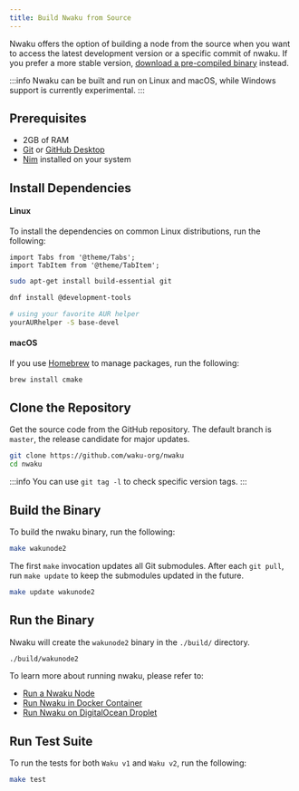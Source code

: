```yaml
---
title: Build Nwaku from Source
---
```


Nwaku offers the option of building a node from the source when you want to access the latest development version or a specific commit of nwaku. If you prefer a more stable version, [download a pre-compiled binary](https://github.com/waku-org/nwaku/tags) instead.

:::info
Nwaku can be built and run on Linux and macOS, while Windows support is currently experimental.
:::

## Prerequisites

- 2GB of RAM
- [Git](https://git-scm.com/) or [GitHub Desktop](https://desktop.github.com/)
- [Nim](https://nim-lang.org/) installed on your system

## Install Dependencies

#### Linux

To install the dependencies on common Linux distributions, run the following:

```mdx-code-block
import Tabs from '@theme/Tabs';
import TabItem from '@theme/TabItem';
```

<Tabs>
<TabItem value="debian" label="Debian and Ubuntu">

```bash
sudo apt-get install build-essential git
```

</TabItem>
<TabItem value="fedora" label="Fedora">

```bash
dnf install @development-tools
```

</TabItem>
<TabItem value="arch" label="Arch Linux">

```bash
# using your favorite AUR helper
yourAURhelper -S base-devel
```

</TabItem>
</Tabs>

#### macOS

If you use [Homebrew](https://brew.sh/) to manage packages, run the following:

```bash
brew install cmake
```

## Clone the Repository

Get the source code from the GitHub repository. The default branch is `master`, the release candidate for major updates.

```bash
git clone https://github.com/waku-org/nwaku
cd nwaku
```
:::info
You can use `git tag -l` to check specific version tags.
:::

## Build the Binary

To build the nwaku binary, run the following:

```bash
make wakunode2
```

The first `make` invocation updates all Git submodules. After each `git pull`, run `make update` to keep the submodules updated in the future.

```bash
make update wakunode2
```

## Run the Binary

Nwaku will create the `wakunode2` binary in the `./build/` directory. 

```bash
./build/wakunode2
```

To learn more about running nwaku, please refer to:

- [Run a Nwaku Node](/guides/run-nwaku-node#run-the-node)
- [Run Nwaku in Docker Container](https://github.com/waku-org/nwaku/blob/master/docs/operators/docker-quickstart.md)
- [Run Nwaku on DigitalOcean Droplet](https://github.com/waku-org/nwaku/blob/master/docs/operators/droplet-quickstart.md)

## Run Test Suite

To run the tests for both `Waku v1` and `Waku v2`, run the following:

```bash
make test
```